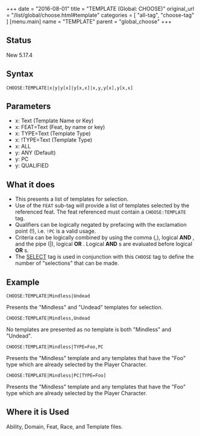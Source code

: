 +++
date = "2016-08-01"
title = "TEMPLATE (Global: CHOOSE)"
original_url = "/list/global/choose.html#template"
categories = [ "all-tag", "choose-tag" ]
[menu.main]
    name = "TEMPLATE"
    parent = "global_choose"
+++

## Status

New 5.17.4

## Syntax

`CHOOSE:TEMPLATE|x|y|y[x]|y[x,x]|x,y,y[x],y[x,x]`

## Parameters

-   x: Text (Template Name or Key)
-   x: FEAT=Text (Feat, by name or key)
-   x: TYPE=Text (Template Type)
-   x: !TYPE=Text (Template Type)
-   x: ALL
-   y: ANY (Default)
-   y: PC
-   y: QUALIFIED



What it does
------------

-   This presents a list of templates for selection.
-   Use of the `FEAT` sub-tag will provide a list of templates selected
    by the referenced feat. The feat referenced must contain a
    `CHOOSE:TEMPLATE` tag.
-   Qualifiers can be logically negated by prefacing with the
    exclamation point (!), i.e. `!PC` is a valid usage.
-   Criteria can be logically combined by using the comma (,), logical
    **AND** , and the pipe (|), logical **OR** . Logical **AND** s are
    evaluated before logical **OR** s.
-   The [SELECT](/list/global/other/select.html) tag is used in
    conjunction with this `CHOOSE` tag to define the number of
    "selections" that can be made.

Example
-------

`CHOOSE:TEMPLATE|Mindless|Undead`

Presents the "Mindless" and "Undead" templates for selection.

`CHOOSE:TEMPLATE|Mindless,Undead`

No templates are presented as no template is both "Mindless" and
"Undead".

`CHOOSE:TEMPLATE|Mindless|TYPE=Foo,PC`

Presents the "Mindless" template and any templates that have the "Foo"
type which are already selected by the Player Character.

`CHOOSE:TEMPLATE|Mindless|PC[TYPE=Foo]`

Presents the "Mindless" template and any templates that have the "Foo"
type which are already selected by the Player Character.

Where it is Used
----------------

Ability, Domain, Feat, Race, and Template files.

